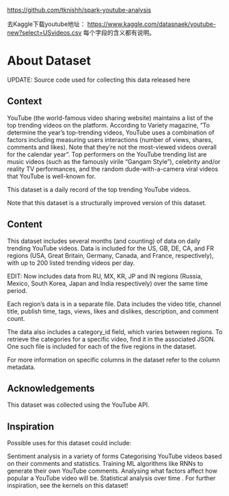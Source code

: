 https://github.com/tknishh/spark-youtube-analysis

去Kaggle下载youtube地址：
https://www.kaggle.com/datasnaek/youtube-new?select=USvideos.csv
每个字段的含义都有说明。

# About Dataset

UPDATE: Source code used for collecting this data released here

## Context

YouTube (the world-famous video sharing website) maintains a list of the top trending videos on the platform. According
to Variety magazine, “To determine the year’s top-trending videos, YouTube uses a combination of factors including
measuring users interactions (number of views, shares, comments and likes). Note that they’re not the most-viewed videos
overall for the calendar year”. Top performers on the YouTube trending list are music videos (such as the famously
virile “Gangam Style”), celebrity and/or reality TV performances, and the random dude-with-a-camera viral videos that
YouTube is well-known for.

This dataset is a daily record of the top trending YouTube videos.

Note that this dataset is a structurally improved version of this dataset.

## Content

This dataset includes several months (and counting) of data on daily trending YouTube videos. Data is included for the
US, GB, DE, CA, and FR regions (USA, Great Britain, Germany, Canada, and France, respectively), with up to 200 listed
trending videos per day.

EDIT: Now includes data from RU, MX, KR, JP and IN regions (Russia, Mexico, South Korea, Japan and India respectively)
over the same time period.

Each region’s data is in a separate file. Data includes the video title, channel title, publish time, tags, views, likes
and dislikes, description, and comment count.

The data also includes a category_id field, which varies between regions. To retrieve the categories for a specific
video, find it in the associated JSON. One such file is included for each of the five regions in the dataset.

For more information on specific columns in the dataset refer to the column metadata.

## Acknowledgements

This dataset was collected using the YouTube API.

## Inspiration

Possible uses for this dataset could include:

Sentiment analysis in a variety of forms
Categorising YouTube videos based on their comments and statistics.
Training ML algorithms like RNNs to generate their own YouTube comments.
Analysing what factors affect how popular a YouTube video will be.
Statistical analysis over time .
For further inspiration, see the kernels on this dataset!




